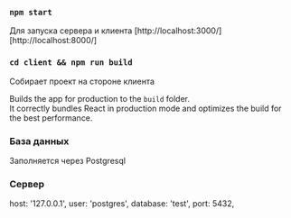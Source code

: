 ### `npm start`

Для запуска сервера и клиента
[http://localhost:3000/]
[http://localhost:8000/]

### `cd client && npm run build`

Собирает проект на стороне клиента
 
Builds the app for production to the `build` folder.\
It correctly bundles React in production mode and optimizes the build for the best performance.

### База данных

Заполняется через Postgresql

### Сервер

host: '127.0.0.1',
user: 'postgres',
database: 'test',
port: 5432,
